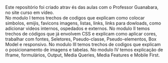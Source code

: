 Este repositório foi criado atrav és das aulas com o Professor Guanabara, no site curso em vídeo.  
No modulo I temos trechos de codigos que explicam como colocar simbolos, emijis, favicons imagens, listas, links, links para dowloads, como adicionar videos internos, ospedados e externos. 
No modulo II temos trechos de códigos que já envolvem CSS e explicam como aplicar cores, trabalhar com fontes, Seletores, Pseudo-classe, Pseudo-elementos, Box Model e responsivo.
No modulo III temos trechos de codigos que explicam o posicionamento de imagens e tabelas.
No modulo IV temos explicação de Iframe, formulários, Output, Media Queries, Media Features e Mobile First. 

